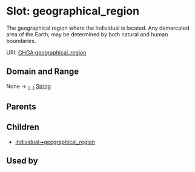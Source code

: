 
# Slot: geographical_region


The geographical region where the Individual is located. Any demarcated area of the Earth; may be determined by both natural and human boundaries.

URI: [GHGA:geographical_region](https://w3id.org/GHGA/geographical_region)


## Domain and Range

None &#8594;  <sub>0..1</sub> [String](types/String.md)

## Parents


## Children

 *  [Individual➞geographical_region](Individual_geographical_region.md)

## Used by

